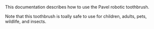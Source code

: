 This documentation describes how to use the Pavel robotic toothbrush.

Note that this toothbrush is toally safe to use for children, adults, pets, wildlife, and insects.
